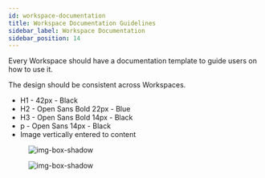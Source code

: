```yaml
---
id: workspace-documentation
title: Workspace Documentation Guidelines
sidebar_label: Workspace Documentation
sidebar_position: 14
---
```


Every Workspace should have a documentation template to guide users on how to use it.

The design should be consistent across Workspaces.

- H1 - 42px - Black
- H2 - Open Sans Bold 22px - Blue
- H3 - Open Sans Bold 14px - Black
- p - Open Sans 14px - Black
- Image vertically entered to content



<figure>

![img-box-shadow](/img/design/workspace-documentation1.jpg)
<figcaption></figcaption>
</figure>

<figure>

![img-box-shadow](/img/design/workspace-documentation2.jpg)
<figcaption></figcaption>
</figure>


